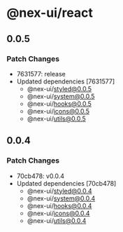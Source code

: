 # @nex-ui/react

## 0.0.5

### Patch Changes

- 7631577: release
- Updated dependencies [7631577]
  - @nex-ui/styled@0.0.5
  - @nex-ui/system@0.0.5
  - @nex-ui/hooks@0.0.5
  - @nex-ui/icons@0.0.5
  - @nex-ui/utils@0.0.5

## 0.0.4

### Patch Changes

- 70cb478: v0.0.4
- Updated dependencies [70cb478]
  - @nex-ui/styled@0.0.4
  - @nex-ui/system@0.0.4
  - @nex-ui/hooks@0.0.4
  - @nex-ui/icons@0.0.4
  - @nex-ui/utils@0.0.4
